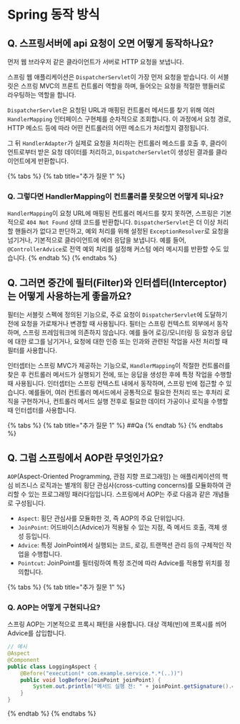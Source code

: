 # Spring 동작 방식

## **Q. 스프링서버에 api 요청이 오면 어떻게 동작하나요?**

먼저 웹 브라우저 같은 클라이언트가 서버로 HTTP 요청을 보냅니다.

스프링 웹 애플리케이션은 `DispatcherServlet`이 가장 먼저 요청을 받습니다. 이 서블릿은 스프링 MVC의 프론트 컨트롤러 역할을 하며, 들어오는 요청을 적절한 행들러로 라우팅하는 역할을 합니다.

`DispatcherServlet`은 요청된 URL과 매핑된 컨트롤러 메서드를 찾기 위해 여러 `HandlerMapping` 인터페이스 구현체를 순차적으로 조회합니다. 이 과정에서 요청 경로, HTTP 메소드 등에 따라 어떤 컨트롤러의 어떤 메소드가 처리할지 결정됩니다.

그 뒤 `HandlerAdapter`가 실제로 요청을 처리하는 컨트롤러 메소드를 호출 후, 클라이언트로부터 받은 요청 데이터를 처리하고, `DispatcherServlet`이 생성된 결과를 클라이언트에게 반환합니다.

{% tabs %}
{% tab title="추가 질문 1" %}
### **Q. 그렇다면 HandlerMapping이 컨트롤러를 못찾으면 어떻게 되나요?**

`HandlerMapping`이 요청 URL에 매핑된 컨트롤러 메서드를 찾지 못하면, 스프링은 기본적으로 `404 Not Found` 상태 코드를 반환합니다. `DispatcherServlet`은 더 이상 처리할 핸들러가 없다고 판단하고, 예외 처리를 위해 설정된 `ExceptionResolver`로 요청을 넘기거나, 기본적으로 클라이언트에 에러 응답을 보냅니다. 예를 들어, `@ControllerAdvice`로 전역 예외 처리를 설정해 커스텀 에러 메시지를 반환할 수도 있습니다.
{% endtab %}
{% endtabs %}



## **Q. 그러면 중간에 필터(Filter)와 인터셉터(Interceptor)는 어떻게 사용하는게 좋을까요?**

필터는 서블릿 스펙에 정의된 기능으로, 주로 요청이 `DispatcherServlet`에 도달하기 전에 요청을 가로채거나 변경할 때 사용됩니다. 필터는 스프링 컨텍스트 외부에서 동작하며, 스프링 프레임워크에 의존하지 않습니다. 예를 들어 로깅/모니터링 등 요청과 응답에 대한 로그를 남기거나, 요청에 대한 인증 또는 인과와 관련된 작업을 사전 처리할 때 필터를 사용합니다.

인터셉터는 스프링 MVC가 제공하는 기능으로, `HandlerMapping`이 적절한 컨트롤러를 찾은 후 컨트롤러 메서드가 실행되기 전에, 또는 응답을 생성한 후에 특정 작업을 수행할 때 사용됩니다. 인터셉터는 스프링 컨텍스트 내에서 동작하며, 스프링 빈에 접근할 수 있습니다. 예를들어, 여러 컨트롤러 메서드에서 공통적으로 필요한 전처리 또는 후처리 로직을 구현하거나, 컨트롤러 메서드 실행 전후로 필요한 데이터 가공이나 로직을 수행할 때 인터셉터를 사용합니다.

{% tabs %}
{% tab title="추가 질문 1" %}
\##Qa
{% endtab %}
{% endtabs %}





## **Q. 그럼 스프링에서 AOP란 무엇인가요?**

`AOP`(Aspect-Oriented Programming, 관점 지향 프로그래밍) 는 애플리케이션의 핵심 비즈니스 로직과는 별개의 횡단 관심사(cross-cutting concerns)를 모듈화하여 관리할 수 있는 프로그래밍 패러다임입니다. 스프링에서 AOP는 주로 다음과 같은 개념들로 구성됩니다.

* `Aspect`: 횡단 관심사를 모듈화한 것, 즉 AOP의 주요 단위입니다.
* `JoinPoint`: 어드바이스(Advice)가 적용될 수 있는 지점, 즉 메서드 호출, 객체 생성 등입니다.
* `Advice`: 특정 JoinPoint에서 실행되는 코드, 로깅, 트랜잭션 관리 등의 구체적인 작업을 수행합니다.
* `Pointcut`: JoinPoint를 필터링하여 특정 조건에 따라 Advice를 적용할 위치를 정의합니다.

{% tabs %}
{% tab title="추가 질문 1" %}
### Q. AOP는 어떻게 구현되나요?

스프링 AOP는 기본적으로 프록시 패턴을 사용합니다. 대상 객체(빈)에 프록시를 씌어 Advice를 삽입합니다.

```java
// 예시
@Aspect
@Component
public class LoggingAspect {
    @Before("execution(* com.example.service.*.*(..))")
    public void logBefore(JoinPoint joinPoint) {
        System.out.println("메서드 실행 전: " + joinPoint.getSignature().getName());
    }
}
```


{% endtab %}
{% endtabs %}

